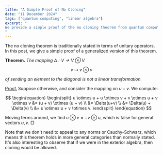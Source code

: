 ```yaml
---
title: "A Simple Proof of No Cloning"
date: "11 December 2024"
tags: ["quantum computing", "linear algebra"]
excerpt: "
We provide a simple proof of the no cloning theorem from quantum computing.
"
---
```


The no cloning theorem is traditionally stated in terms of unitary operators. In this post, we give a simple proof of a generalized version of this theorem.

$$\text{ }$$

**Theorem.** _The mapping $\Delta: V \to V \otimes V$_

$$
\begin{equation}
v \mapsto v \otimes v
\end{equation}
$$

_of sending an element to the diagonal is *not* a linear transformation._

$$\text{ }$$

<u>Proof.</u> Suppose otherwise, and consider the mapping on $u + v$. We compute:

$$
\begin{equation}
    \begin{split}
        u \otimes u + u \otimes v + v \otimes u + v \otimes v
        &= (u + v) \otimes (u + v) \\
        &= \Delta(u+v) \\
        &= \Delta(u) + \Delta(v) \\
        &= u \otimes u + v \otimes v.
    \end{split}
\end{equation}
$$

Moving terms around, we find $u \otimes v = -v \otimes u$, which is false for general vectors $u, v$. □

$$\text{ }$$

Note that we don't need to appeal to any norms or Cauchy-Schwarz, which means this theorem holds in more general categories than normally stated. It's also interesting to observe that if we were in the exterior algebra, then cloning would be allowed.
